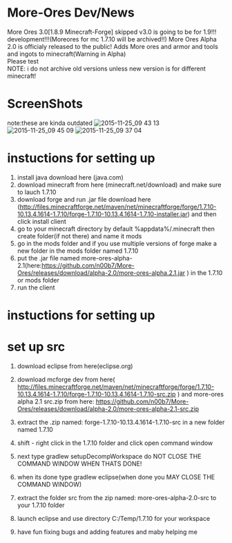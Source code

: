 # More-Ores Dev/News  
More Ores 3.0[1.8.9 Minecraft-Forge] skipped v3.0 is going to be for 1.9!!! development!!!(Moreores for mc 1.7.10 will be archived!!)
More Ores Alpha 2.0 is officialy released to the public! 
Adds More ores and armor and tools and ingots to minecraft(Warning in Alpha)                                            
Please test    
NOTE: i do not archive old versions unless new version is for different minecraft!                                      
# ScreenShots    
note:these are kinda outdated
![2015-11-25_09 43 13](https://cloud.githubusercontent.com/assets/11874683/11400208/f9d6c806-9359-11e5-9c1b-9df24e053db7.png)
![2015-11-25_09 45 09](https://cloud.githubusercontent.com/assets/11874683/11400209/f9e41d9e-9359-11e5-90f8-96add208acb1.png)
![2015-11-25_09 37 04](https://cloud.githubusercontent.com/assets/11874683/11400207/f9cd4f88-9359-11e5-952f-9b571aefb61f.png)
# instuctions for setting up
1. install java download here (java.com)
2. download minecraft from here (minecraft.net/download) and make sure to lauch 1.7.10
3. download forge and run .jar file download here (http://files.minecraftforge.net/maven/net/minecraftforge/forge/1.7.10-10.13.4.1614-1.7.10/forge-1.7.10-10.13.4.1614-1.7.10-installer.jar) and then click install client
4. go to your minecraft directory by default %appdata%/.minecraft then create folder(if not there) and name it mods
5. go in the mods folder and if you use multiple versions of forge make a new folder in the mods folder named 1.7.10
6. put the .jar file named more-ores-alpha-2.1(here:https://github.com/n00b7/More-Ores/releases/download/alpha-2.0/more-ores-alpha.2.1.jar ) in the 1.7.10 or mods folder
7. run the client
# instuctions for setting up

# set up src
1. download eclipse from here(eclipse.org)
2. download mcforge dev from here( http://files.minecraftforge.net/maven/net/minecraftforge/forge/1.7.10-10.13.4.1614-1.7.10/forge-1.7.10-10.13.4.1614-1.7.10-src.zip ) and more-ores alpha 2.1 src.zip from here: https://github.com/n00b7/More-Ores/releases/download/alpha-2.0/more-ores-alpha-2.1-src.zip

3. extract the .zip named: forge-1.7.10-10.13.4.1614-1.7.10-src in a new folder named 1.7.10
4. shift - right click in the 1.7.10 folder and click open command window
5. next type gradlew setupDecompWorkspace do NOT CLOSE THE COMMAND WINDOW WHEN THATS DONE!
6. when its done type gradlew eclipse(when done you MAY CLOSE THE COMMAND WINDOW)
7. extract the folder src from the zip named: more-ores-alpha-2.0-src to your 1.7.10 folder
8. launch eclipse and use directory C:/Temp/1.7.10 for your workspace
9. have fun fixing bugs and adding features and maby helping me
